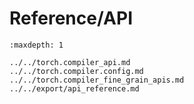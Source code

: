# Reference/API

```{toctree}
:maxdepth: 1

../../torch.compiler_api.md
../../torch.compiler.config.md
../../torch.compiler_fine_grain_apis.md
../../export/api_reference.md
```
